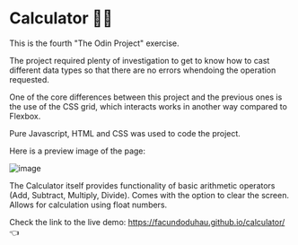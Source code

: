 # Calculator 🧮🔢

This is the fourth "The Odin Project" exercise.

The project required plenty of investigation to get to know how to cast different data types so that there are no errors whendoing the operation requested.

One of the core differences between this project and the previous ones is the use of the CSS grid, which interacts works in another way compared to Flexbox.

Pure Javascript, HTML and CSS was used to code the project.

Here is a preview image of the page:

![image](https://github.com/user-attachments/assets/e501feff-9211-4c05-96da-608eeae63229)

The Calculator itself provides functionality of basic arithmetic operators (Add, Subtract, Multiply, Divide).
Comes with the option to clear the screen.
Allows for calculation using float numbers.

Check the link to the live demo: https://facundoduhau.github.io/calculator/ 👈
